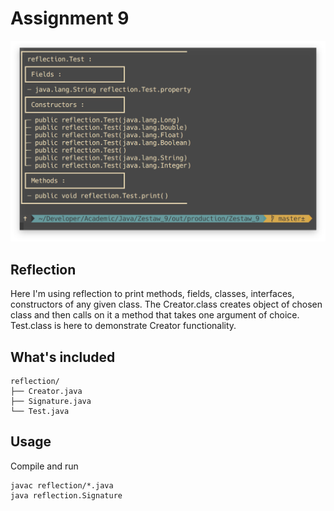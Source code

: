 # Assignment 9

![reflection](reflection.png)

## Reflection

Here I'm using reflection to print methods, fields, classes, interfaces, constructors of any given class. The Creator.class creates object of chosen class and then calls on it a method that takes one argument of choice. Test.class is here to demonstrate Creator functionality.

## What's included

```
reflection/
├── Creator.java
├── Signature.java
└── Test.java
```

## Usage

Compile and run

```
javac reflection/*.java
java reflection.Signature
```
